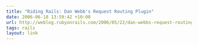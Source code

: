 ```yaml
---
title: "Riding Rails: Dan Webb's Request Routing Plugin"
date: 2006-06-18 13:59:42 +10:00
url: http://weblog.rubyonrails.com/2006/05/22/dan-webbs-request-routing-plugin/
tags: rails
layout: link
---
```


